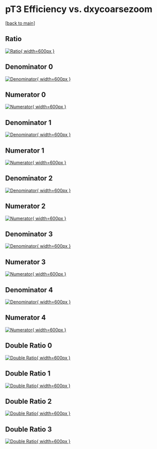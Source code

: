 # pT3 Efficiency vs. dxycoarsezoom

[[back to main](./)]



## Ratio

[![Ratio](../mtv/var/pT3_loweta_13_-1_eff_dxycoarsezoom.png){ width=600px }](../mtv/var/pT3_loweta_13_-1_eff_dxycoarsezoom.pdf)

## Denominator 0

[![Denominator](../mtv/den/pT3_loweta_13_-1_eff_dxycoarsezoom_den0.png){ width=600px }](../mtv/den/pT3_loweta_13_-1_eff_dxycoarsezoom_den0.pdf)

## Numerator 0

[![Numerator](../mtv/num/pT3_loweta_13_-1_eff_dxycoarsezoom_num0.png){ width=600px }](../mtv/num/pT3_loweta_13_-1_eff_dxycoarsezoom_num0.pdf)

## Denominator 1

[![Denominator](../mtv/den/pT3_loweta_13_-1_eff_dxycoarsezoom_den1.png){ width=600px }](../mtv/den/pT3_loweta_13_-1_eff_dxycoarsezoom_den1.pdf)

## Numerator 1

[![Numerator](../mtv/num/pT3_loweta_13_-1_eff_dxycoarsezoom_num1.png){ width=600px }](../mtv/num/pT3_loweta_13_-1_eff_dxycoarsezoom_num1.pdf)

## Denominator 2

[![Denominator](../mtv/den/pT3_loweta_13_-1_eff_dxycoarsezoom_den2.png){ width=600px }](../mtv/den/pT3_loweta_13_-1_eff_dxycoarsezoom_den2.pdf)

## Numerator 2

[![Numerator](../mtv/num/pT3_loweta_13_-1_eff_dxycoarsezoom_num2.png){ width=600px }](../mtv/num/pT3_loweta_13_-1_eff_dxycoarsezoom_num2.pdf)

## Denominator 3

[![Denominator](../mtv/den/pT3_loweta_13_-1_eff_dxycoarsezoom_den3.png){ width=600px }](../mtv/den/pT3_loweta_13_-1_eff_dxycoarsezoom_den3.pdf)

## Numerator 3

[![Numerator](../mtv/num/pT3_loweta_13_-1_eff_dxycoarsezoom_num3.png){ width=600px }](../mtv/num/pT3_loweta_13_-1_eff_dxycoarsezoom_num3.pdf)

## Denominator 4

[![Denominator](../mtv/den/pT3_loweta_13_-1_eff_dxycoarsezoom_den4.png){ width=600px }](../mtv/den/pT3_loweta_13_-1_eff_dxycoarsezoom_den4.pdf)

## Numerator 4

[![Numerator](../mtv/num/pT3_loweta_13_-1_eff_dxycoarsezoom_num4.png){ width=600px }](../mtv/num/pT3_loweta_13_-1_eff_dxycoarsezoom_num4.pdf)

## Double Ratio 0

[![Double Ratio](../mtv/ratio/pT3_loweta_13_-1_eff_dxycoarsezoom_ratio0.png){ width=600px }](../mtv/ratio/pT3_loweta_13_-1_eff_dxycoarsezoom_ratio0.pdf)

## Double Ratio 1

[![Double Ratio](../mtv/ratio/pT3_loweta_13_-1_eff_dxycoarsezoom_ratio1.png){ width=600px }](../mtv/ratio/pT3_loweta_13_-1_eff_dxycoarsezoom_ratio1.pdf)

## Double Ratio 2

[![Double Ratio](../mtv/ratio/pT3_loweta_13_-1_eff_dxycoarsezoom_ratio2.png){ width=600px }](../mtv/ratio/pT3_loweta_13_-1_eff_dxycoarsezoom_ratio2.pdf)

## Double Ratio 3

[![Double Ratio](../mtv/ratio/pT3_loweta_13_-1_eff_dxycoarsezoom_ratio3.png){ width=600px }](../mtv/ratio/pT3_loweta_13_-1_eff_dxycoarsezoom_ratio3.pdf)

